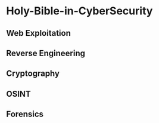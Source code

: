 # Holy-Bible-in-CyberSecurity

## Web Exploitation

## Reverse Engineering

## Cryptography

## OSINT

## Forensics
